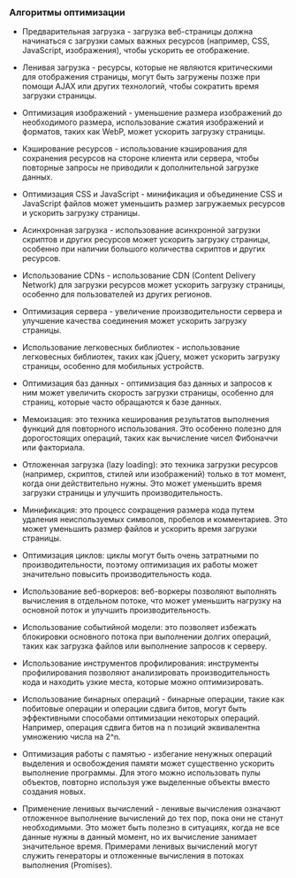 ### Алгоритмы оптимизации

- Предварительная загрузка - загрузка веб-страницы должна начинаться с загрузки самых важных ресурсов (например, CSS, JavaScript, изображения), чтобы ускорить ее отображение.

- Ленивая загрузка - ресурсы, которые не являются критическими для отображения страницы, могут быть загружены позже при помощи AJAX или других технологий, чтобы сократить время загрузки страницы.

- Оптимизация изображений - уменьшение размера изображений до необходимого размера, использование сжатия изображений и форматов, таких как WebP, может ускорить загрузку страницы.

- Кэширование ресурсов - использование кэширования для сохранения ресурсов на стороне клиента или сервера, чтобы повторные запросы не приводили к дополнительной загрузке данных.

- Оптимизация CSS и JavaScript - минификация и объединение CSS и JavaScript файлов может уменьшить размер загружаемых ресурсов и ускорить загрузку страницы.

- Асинхронная загрузка - использование асинхронной загрузки скриптов и других ресурсов может ускорить загрузку страницы, особенно при наличии большого количества скриптов и других ресурсов.

- Использование CDNs - использование CDN (Content Delivery Network) для загрузки ресурсов может ускорить загрузку страницы, особенно для пользователей из других регионов.

- Оптимизация сервера - увеличение производительности сервера и улучшение качества соединения может ускорить загрузку страницы.

- Использование легковесных библиотек - использование легковесных библиотек, таких как jQuery, может ускорить загрузку страницы, особенно для мобильных устройств.

- Оптимизация баз данных - оптимизация баз данных и запросов к ним может увеличить скорость загрузки страницы, особенно для страниц, которые часто обращаются к базе данных.

- Мемоизация: это техника кеширования результатов выполнения функций для повторного использования. Это особенно полезно для дорогостоящих операций, таких как вычисление чисел Фибоначчи или факториала.

- Отложенная загрузка (lazy loading): это техника загрузки ресурсов (например, скриптов, стилей или изображений) только в тот момент, когда они действительно нужны. Это может уменьшить время загрузки страницы и улучшить производительность.

- Минификация: это процесс сокращения размера кода путем удаления неиспользуемых символов, пробелов и комментариев. Это может уменьшить размер файлов и ускорить время загрузки страницы.

- Оптимизация циклов: циклы могут быть очень затратными по производительности, поэтому оптимизация их работы может значительно повысить производительность кода.

- Использование веб-воркеров: веб-воркеры позволяют выполнять вычисления в отдельном потоке, что может уменьшить нагрузку на основной поток и улучшить производительность.

- Использование событийной модели: это позволяет избежать блокировки основного потока при выполнении долгих операций, таких как загрузка файлов или выполнение запросов к серверу.

- Использование инструментов профилирования: инструменты профилирования позволяют анализировать производительность кода и находить узкие места, которые можно оптимизировать.
  
- Использование бинарных операций - бинарные операции, такие как побитовые операции и операции сдвига битов, могут быть эффективными способами оптимизации некоторых операций. Например, операция сдвига битов на n позиций эквивалентна умножению числа на 2^n.

- Оптимизация работы с памятью - избегание ненужных операций выделения и освобождения памяти может существенно ускорить выполнение программы. Для этого можно использовать пулы объектов, повторно используя уже выделенные объекты вместо создания новых.

- Применение ленивых вычислений - ленивые вычисления означают отложенное выполнение вычислений до тех пор, пока они не станут необходимыми. Это может быть полезно в ситуациях, когда не все данные нужны в данный момент, но их вычисление занимает значительное время. Примерами ленивых вычислений могут служить генераторы и отложенные вычисления в потоках выполнения (Promises).

